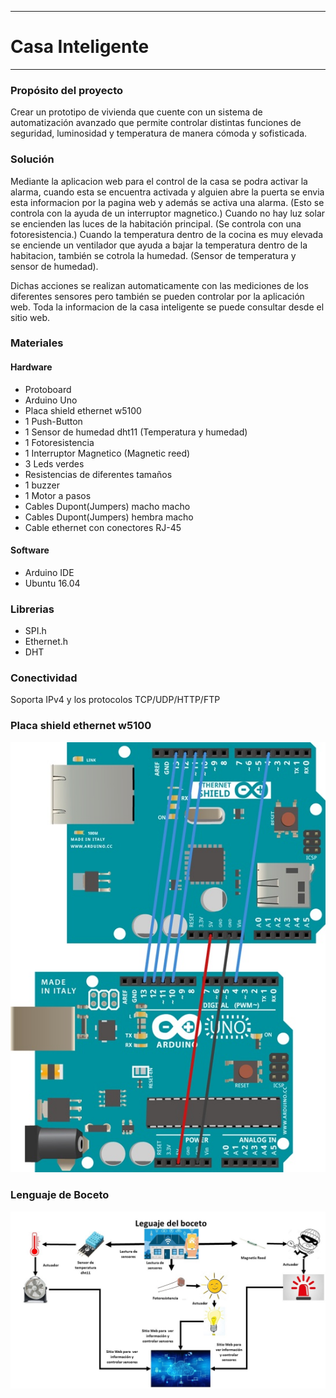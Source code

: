 --------------------------------
# Casa Inteligente
--------------------------------
### Propósito del proyecto
Crear un prototipo de vivienda que cuente con un sistema de automatización avanzado que permite 
controlar distintas funciones de seguridad, luminosidad y temperatura de manera cómoda y sofisticada.
### Solución
Mediante la aplicacion web para el control de la casa se podra activar la alarma, cuando esta se encuentra activada y 
alguien abre la puerta se envia esta informacion por la pagina web y además se activa una alarma. 
(Esto se controla con la ayuda de un interruptor magnetico.)
Cuando no hay luz solar se encienden las luces de la habitación principal. (Se controla con una fotoresistencia.)
Cuando la temperatura dentro de la cocina es muy elevada se enciende un ventilador que ayuda a bajar la temperatura
dentro de la habitacion, también se cotrola la humedad. (Sensor de temperatura y sensor de humedad).

Dichas acciones se realizan automaticamente con las mediciones de los diferentes sensores pero también se pueden controlar
por la aplicación web.
Toda la informacion de la casa inteligente se puede consultar desde el sitio web.


### Materiales 
#### Hardware
- Protoboard
- Arduino Uno
- Placa shield ethernet w5100
- 1 Push-Button
- 1 Sensor de humedad dht11 (Temperatura y humedad)
- 1 Fotoresistencia
- 1 Interruptor Magnetico (Magnetic reed)
- 3 Leds verdes
- Resistencias de diferentes tamaños
- 1 buzzer
- 1 Motor a pasos 
- Cables Dupont(Jumpers) macho macho
- Cables Dupont(Jumpers) hembra macho
- Cable ethernet con conectores RJ-45
#### Software
- Arduino IDE
- Ubuntu 16.04

### Librerias
- SPI.h
- Ethernet.h
- DHT
### Conectividad
Soporta IPv4 y los protocolos TCP/UDP/HTTP/FTP

### Placa shield ethernet w5100
![Imagen](https://github.com/CinthiaNT/SmartHouse/blob/master/SmartHouse/src/EsquemaGeneral/esquema.jpg)
### Lenguaje de Boceto
![Imagen](https://github.com/CinthiaNT/SmartHouse/blob/master/SmartHouse/src/EsquemaGeneral/Diapositiva1.JPG)
